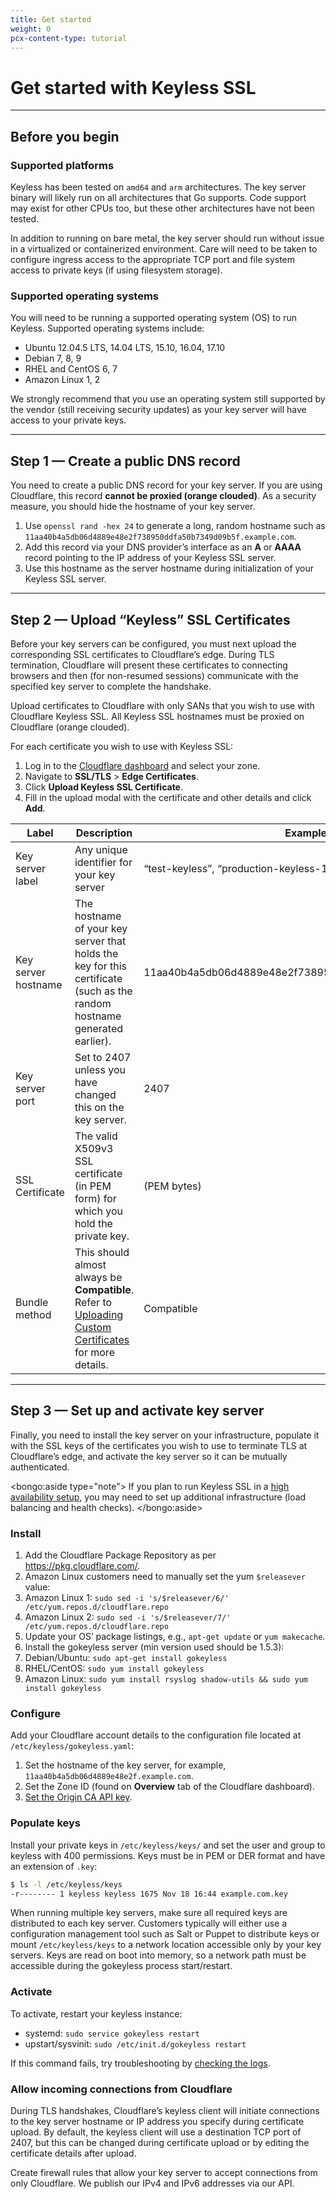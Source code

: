 ```yaml
---
title: Get started
weight: 0
pcx-content-type: tutorial
---
```


# Get started with Keyless SSL

---

## Before you begin

### Supported platforms

Keyless has been tested on `amd64` and `arm` architectures. The key server binary will likely run on all architectures that Go supports. Code support may exist for other CPUs too, but these other architectures have not been tested.

In addition to running on bare metal, the key server should run without issue in a virtualized or containerized environment. Care will need to be taken to configure ingress access to the appropriate TCP port and file system access to private keys (if using filesystem storage).

### Supported operating systems

You will need to be running a supported operating system (OS) to run Keyless. Supported operating systems include:

- Ubuntu 12.04.5 LTS, 14.04 LTS, 15.10, 16.04, 17.10
- Debian 7, 8, 9
- RHEL and CentOS 6, 7
- Amazon Linux 1, 2

We strongly recommend that you use an operating system still supported by the vendor (still receiving security updates) as your key server will have access to your private keys.

---

## Step 1 — Create a public DNS record

You need to create a public DNS record for your key server. If you are using Cloudflare, this record **cannot be proxied (orange clouded)**. As a security measure, you should hide the hostname of your key server.

1. Use `openssl rand -hex 24` to generate a long, random hostname such as `11aa40b4a5db06d4889e48e2f738950ddfa50b7349d09b5f.example.com`.
1. Add this record via your DNS provider’s interface as an **A** or **AAAA** record pointing to the IP address of your Keyless SSL server.
1. Use this hostname as the server hostname during initialization of your Keyless SSL server.

---

## Step 2 — Upload “Keyless” SSL Certificates

Before your key servers can be configured, you must next upload the corresponding SSL certificates to Cloudflare’s edge. During TLS termination, Cloudflare will present these certificates to connecting browsers and then (for non-resumed sessions) communicate with the specified key server to complete the handshake.

Upload certificates to Cloudflare with only SANs that you wish to use with Cloudflare Keyless SSL. All Keyless SSL hostnames must be proxied on Cloudflare (orange clouded).

For each certificate you wish to use with Keyless SSL:

1. Log in to the [Cloudflare dashboard](https://dash.cloudflare.com) and select your zone.
1. Navigate to **SSL/TLS** > **Edge Certificates**.
1. Click **Upload Keyless SSL Certificate**.
1. Fill in the upload modal with the certificate and other details and click **Add**.

| Label               | Description                                                                                                                                                            | Example Values                                               |
| ------------------- | ---------------------------------------------------------------------------------------------------------------------------------------------------------------------- | ------------------------------------------------------------ |
| Key server label    | Any unique identifier for your key server                                                                                                                              | “test-keyless”, “production-keyless-1”                       |
| Key server hostname | The hostname of your key server that holds the key for this certificate (such as the random hostname generated earlier).                                               | 11aa40b4a5db06d4889e48e2f738950ddfa50b7349d09b5f.example.com |
| Key server port     | Set to 2407 unless you have changed this on the key server.                                                                                                            | 2407                                                         |
| SSL Certificate     | The valid X509v3 SSL certificate (in PEM form) for which you hold the private key.                                                                                     | (PEM bytes)                                                  |
| Bundle method       | This should almost always be **Compatible**. Refer to [Uploading Custom Certificates](/edge-certificates/custom-certificates/bundling-methodologies) for more details. | Compatible                                                   |

---

## Step 3 — Set up and activate key server

Finally, you need to install the key server on your infrastructure, populate it with the SSL keys of the certificates you wish to use to terminate TLS at Cloudflare’s edge, and activate the key server so it can be mutually authenticated.

<bongo:aside type="note">
If you plan to run Keyless SSL in a [high availability setup](../reference/high-availability), you may need to set up additional infrastructure (load balancing and health checks).
</bongo:aside>

### Install

1. Add the Cloudflare Package Repository as per https://pkg.cloudflare.com/.
1. Amazon Linux customers need to manually set the yum `$releasever` value:
1. Amazon Linux 1: `sudo sed -i 's/$releasever/6/' /etc/yum.repos.d/cloudflare.repo`
1. Amazon Linux 2: `sudo sed -i 's/$releasever/7/' /etc/yum.repos.d/cloudflare.repo`
1. Update your OS’ package listings, e.g., `apt-get update` or `yum makecache`.
1. Install the gokeyless server (min version used should be 1.5.3):
1. Debian/Ubuntu: `sudo apt-get install gokeyless`
1. RHEL/CentOS: `sudo yum install gokeyless`
1. Amazon Linux: `sudo yum install rsyslog shadow-utils && sudo yum install gokeyless`

### Configure

Add your Cloudflare account details to the configuration file located at `/etc/keyless/gokeyless.yaml`:

1. Set the hostname of the key server, for example, `11aa40b4a5db06d4889e48e2f.example.com`.
1. Set the Zone ID (found on **Overview** tab of the Cloudflare dashboard).
1. [Set the Origin CA API key](https://dash.cloudflare.com/profile).

### Populate keys

Install your private keys in `/etc/keyless/keys/` and set the user and group to keyless with 400 permissions. Keys must be in PEM or DER format and have an extension of `.key`:

```bash
$ ls -l /etc/keyless/keys
-r-------- 1 keyless keyless 1675 Nov 18 16:44 example.com.key
```

When running multiple key servers, make sure all required keys are distributed to each key server. Customers typically will either use a configuration management tool such as Salt or Puppet to distribute keys or mount `/etc/keyless/keys` to a network location accessible only by your key servers. Keys are read on boot into memory, so a network path must be accessible during the gokeyless process start/restart.

### Activate

To activate, restart your keyless instance:

- systemd: `sudo service gokeyless restart`
- upstart/sysvinit: `sudo /etc/init.d/gokeyless restart`

If this command fails, try troubleshooting by [checking the logs](/keyless-ssl/troubleshooting/).

### Allow incoming connections from Cloudflare

During TLS handshakes, Cloudflare’s keyless client will initiate connections to the key server hostname or IP address you specify during certificate upload. By default, the keyless client will use a destination TCP port of 2407, but this can be changed during certificate upload or by editing the certificate details after upload.

Create firewall rules that allow your key server to accept connections from only Cloudflare. We publish our IPv4 and IPv6 addresses via our API.
